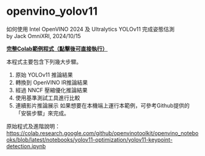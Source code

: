 # openvino_yolov11
如何使用 Intel OpenVINO 2024 及 Ultralytics YOLOv11 完成姿態估測  
by Jack OmniXRI, 2024/10/15  

**[完整Colab範例程式（點擊後可直接執行）](https://colab.research.google.com/github/OmniXRI/openvino_yolov11/blob/main/yolov11_keypoint_detection(sample).ipynb)**

本程式主要包含下列幾大步驟。  
1. 原始 YOLOv11 推論結果
2. 轉換到 OpenVINO IR推論結果
3. 經過 NNCF 壓縮優化推論結果
4. 使用基準測試工具進行比較
5. 連續影片推論展示
如果想要在本機端上運行本範例，可參考Github提供的「安裝步驟」來完成。  

原始程式及進階說明：  
https://colab.research.google.com/github/openvinotoolkit/openvino_notebooks/blob/latest/notebooks/yolov11-optimization/yolov11-keypoint-detection.ipynb
